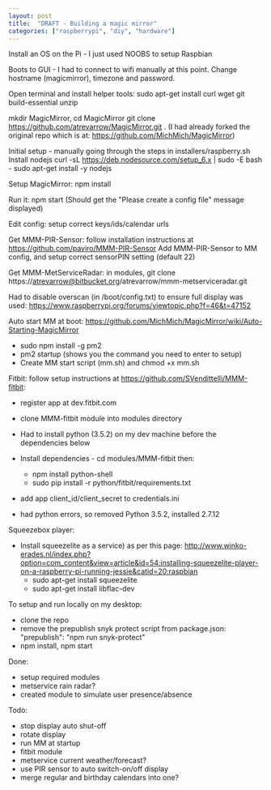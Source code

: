 ```yaml
---
layout: post
title:  "DRAFT - Building a magic mirror"
categories: ["raspberrypi", "diy", "hardware"]
---
```

Install an OS on the Pi - I just used NOOBS to setup Raspbian

Boots to GUI - I had to connect to wifi manually at this point. Change hostname (magicmirror), timezone and password.

Open terminal and install helper tools: sudo apt-get install curl wget git build-essential unzip

mkdir MagicMirror, cd MagicMirror
git clone https://github.com/atrevarrow/MagicMirror.git .
(I had already forked the original repo which is at: https://github.com/MichMich/MagicMirror)

Initial setup - manually going through the steps in installers/raspberry.sh
Install nodejs
curl -sL https://deb.nodesource.com/setup_6.x | sudo -E bash -
sudo apt-get install -y nodejs

Setup MagicMirror: npm install

Run it: npm start
(Should get the "Please create a config file" message displayed)

Edit config: setup correct keys/ids/calendar urls

Get MMM-PIR-Sensor: follow installation instructions at https://github.com/paviro/MMM-PIR-Sensor
Add MMM-PIR-Sensor to MM config, and setup correct sensorPIN setting (default 22)

Get MMM-MetServiceRadar: in modules, git clone https://atrevarrow@bitbucket.org/atrevarrow/mmm-metserviceradar.git

Had to disable overscan (in /boot/config.txt) to ensure full display was used: https://www.raspberrypi.org/forums/viewtopic.php?f=46&t=47152

Auto start MM at boot: https://github.com/MichMich/MagicMirror/wiki/Auto-Starting-MagicMirror
- sudo npm install -g pm2
- pm2 startup (shows you the command you need to enter to setup)
- Create MM start script (mm.sh) and chmod +x mm.sh



Fitbit: follow setup instructions at https://github.com/SVendittelli/MMM-fitbit:
- register app at dev.fitbit.com
- clone MMM-fitbit module into modules directory
- Had to install python (3.5.2) on my dev machine before the dependencies below
- Install dependencies - cd modules/MMM-fitbit then:
    - npm install python-shell
    - sudo pip install -r python/fitbit/requirements.txt
- add app client_id/client_secret to credentials.ini

- had python errors, so removed Python 3.5.2, installed 2.7.12


Squeezebox player:
- Install squeezelite as a service) as per this page:
  http://www.winko-erades.nl/index.php?option=com_content&view=article&id=54:installing-squeezelite-player-on-a-raspberry-pi-running-jessie&catid=20:raspbian
    - sudo apt-get install squeezelite
    - sudo apt-get install libflac-dev



To setup and run locally on my desktop:
- clone the repo
- remove the prepublish snyk protect script from package.json: "prepublish": "npm run snyk-protect"
- npm install, npm start


Done:
- setup required modules
- metservice rain radar?
- created module to simulate user presence/absence

Todo:
- stop display auto shut-off
- rotate display
- run MM at startup
- fitbit module
- metservice current weather/forecast?
- use PIR sensor to auto switch-on/off display
- merge regular and birthday calendars into one?

